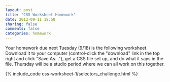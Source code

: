 ```yaml
---
layout: post
title: "CSS Worksheet Homework"
date: 2012-09-11 18:50
sharing: false
comments: false
categories: homework
---
```


Your homework due next Tuesday (9/18) is the following worksheet. Download it to your computer (control-click the "download" link in the top right and click "Save As..."), get a CSS file set up, and do what it says in the file. Thursday will be a studio period where we can all work on this together.

<!-- more -->

{% include_code css-worksheet-1/selectors_challenge.html %}

